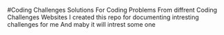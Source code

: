 #Coding Challenges 
Solutions For Coding Problems From diffrent Coding Challenges Websites 
I created this repo for documenting intresting challenges for me 
And maby it will intrest some one

